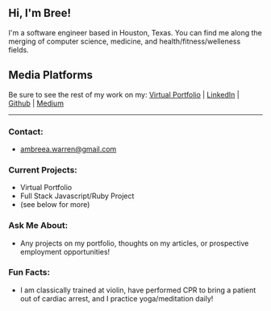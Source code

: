 ## Hi, I'm Bree!
I'm a software engineer based in Houston, Texas. You can find me along the merging of computer science, medicine, and health/fitness/welleness fields.

## Media Platforms
Be sure to see the rest of my work on my:
[Virtual Portfolio](https://www.breewarren.github.io/) | [LinkedIn](https://www.linkedin.com/in/bree-warren/) |
[Github](https://github.com/breewarren) | 
[Medium](https://medium.com/@ambreea.warren)

<hr>

### Contact:
- ambreea.warren@gmail.com

### Current Projects:
- Virtual Portfolio <br>
- Full Stack Javascript/Ruby Project
- (see below for more)

### Ask Me About:
 - Any projects on my portfolio, thoughts on my articles, or prospective employment opportunities!
 
### Fun Facts:
- I am classically trained at violin, have performed CPR to bring a patient out of cardiac arrest, and I practice yoga/meditation daily!
